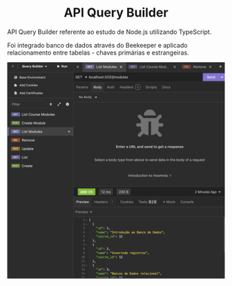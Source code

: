 <h1 align="center"> API Query Builder </h1>

<p>API Query Builder referente ao estudo de Node.js utilizando TypeScript.</p>
<p>Foi integrado banco de dados através do Beekeeper e aplicado relacionamento entre tabelas - chaves primárias e estrangeiras.</p>

<p align="center">
  <img alt="License" src="https://github.com/brunooliveira7/API-Query-Builder/blob/main/assets/Query%20Builder.png">
</p>
